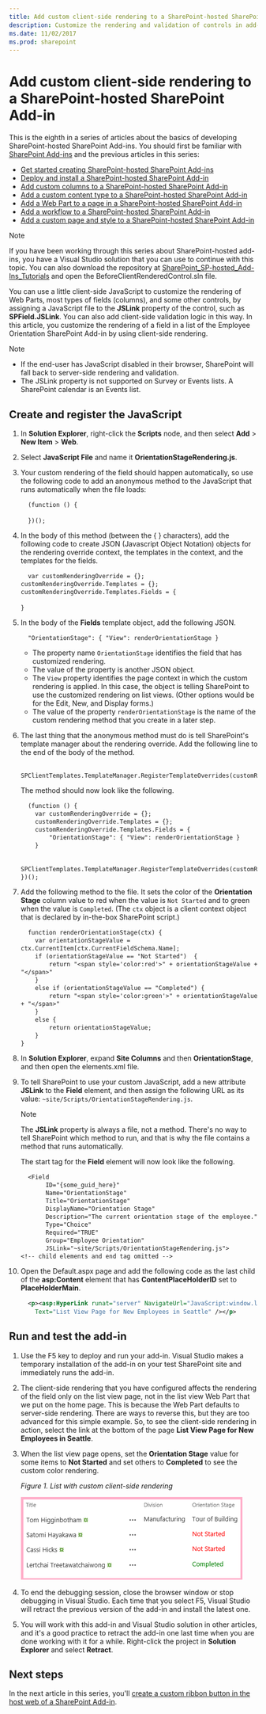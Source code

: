 ```yaml
---
title: Add custom client-side rendering to a SharePoint-hosted SharePoint Add-in
description: Customize the rendering and validation of controls in add-in pages, create and register the JavaScript, and run and test the add-in.
ms.date: 11/02/2017
ms.prod: sharepoint
---
```


# Add custom client-side rendering to a SharePoint-hosted SharePoint Add-in
 
This is the eighth in a series of articles about the basics of developing SharePoint-hosted SharePoint Add-ins. You should first be familiar with [SharePoint Add-ins](sharepoint-add-ins.md) and the previous articles in this series:
 
-  [Get started creating SharePoint-hosted SharePoint Add-ins](get-started-creating-sharepoint-hosted-sharepoint-add-ins.md)
-  [Deploy and install a SharePoint-hosted SharePoint Add-in](deploy-and-install-a-sharepoint-hosted-sharepoint-add-in.md)
-  [Add custom columns to a SharePoint-hosted SharePoint Add-in](add-custom-columns-to-a-sharepoint-hosted-sharepoint-add-in.md)
-  [Add a custom content type to a SharePoint-hosted SharePoint Add-in](add-a-custom-content-type-to-a-sharepoint-hosted-sharepoint-add-in.md)
-  [Add a Web Part to a page in a SharePoint-hosted SharePoint Add-in](add-a-web-part-to-a-page-in-a-sharepoint-hosted-sharepoint-add-in.md)
-  [Add a workflow to a SharePoint-hosted SharePoint Add-in](add-a-workflow-to-a-sharepoint-hosted-sharepoint-add-in.md)
-  [Add a custom page and style to a SharePoint-hosted SharePoint Add-in](add-a-custom-page-and-style-to-a-sharepoint-hosted-sharepoint-add-in.md)

> [!NOTE]
> If you have been working through this series about SharePoint-hosted add-ins, you have a Visual Studio solution that you can use to continue with this topic. You can also download the repository at [SharePoint_SP-hosted_Add-Ins_Tutorials](https://github.com/OfficeDev/SharePoint_SP-hosted_Add-Ins_Tutorials) and open the BeforeClientRenderedControl.sln file.
 
You can use a little client-side JavaScript to customize the rendering of Web Parts, most types of fields (columns), and some other controls, by assigning a JavaScript file to the **JSLink** property of the control, such as **SPField.JSLink**. You can also add client-side validation logic in this way. In this article, you customize the rendering of a field in a list of the Employee Orientation SharePoint Add-in by using client-side rendering.
 
> [!NOTE]
> - If the end-user has JavaScript disabled in their browser, SharePoint will fall back to server-side rendering and validation.
> - The JSLink property is not supported on Survey or Events lists. A SharePoint calendar is an Events list.

## Create and register the JavaScript

1. In **Solution Explorer**, right-click the **Scripts** node, and then select **Add** > **New Item** > **Web**. 

2. Select **JavaScript File** and name it **OrientationStageRendering.js**. 

3. Your custom rendering of the field should happen automatically, so use the following code to add an anonymous method to the JavaScript that runs automatically when the file loads:

    ```
      (function () {

      })();
    ```

4. In the body of this method (between the { } characters), add the following code to create JSON (Javascript Object Notation) objects for the rendering override context, the templates in the context, and the templates for the fields.
    
    ```
      var customRenderingOverride = {};
    customRenderingOverride.Templates = {};
    customRenderingOverride.Templates.Fields = {

    }
    ```

5. In the body of the **Fields** template object, add the following JSON.

    ```
      "OrientationStage": { "View": renderOrientationStage }
    ```

   - The property name `OrientationStage` identifies the field that has customized rendering. 
   - The value of the property is another JSON object. 
   - The `View` property identifies the page context in which the custom rendering is applied. In this case, the object is telling SharePoint to use the customized rendering on list views. (Other options would be for the Edit, New, and Display forms.) 
   - The value of the property `renderOrientationStage` is the name of the custom rendering method that you create in a later step.

6. The last thing that the anonymous method must do is tell SharePoint's template manager about the rendering override. Add the following line to the end of the body of the method.
    
    ```
      SPClientTemplates.TemplateManager.RegisterTemplateOverrides(customRenderingOverride);
    ```

   The method should now look like the following.
    
    ```
      (function () {
        var customRenderingOverride = {};
        customRenderingOverride.Templates = {};
        customRenderingOverride.Templates.Fields = {
            "OrientationStage": { "View": renderOrientationStage }
        }

        SPClientTemplates.TemplateManager.RegisterTemplateOverrides(customRenderingOverride);
    })();
    ```

7. Add the following method to the file. It sets the color of the **Orientation Stage** column value to red when the value is `Not Started` and to green when the value is `Completed`. (The `ctx` object is a client context object that is declared by in-the-box SharePoint script.)
    
    ```
      function renderOrientationStage(ctx) {
        var orientationStageValue = ctx.CurrentItem[ctx.CurrentFieldSchema.Name];
        if (orientationStageValue == "Not Started")  {
            return "<span style='color:red'>" + orientationStageValue + "</span>"
        }
        else if (orientationStageValue == "Completed") {
            return "<span style='color:green'>" + orientationStageValue + "</span>"
        }
        else {
            return orientationStageValue;
        }
    }
    ```

8. In **Solution Explorer**, expand **Site Columns** and then **OrientationStage**, and then open the elements.xml file. 

9. To tell SharePoint to use your custom JavaScript, add a new attribute **JSLink** to the **Field** element, and then assign the following URL as its value: `~site/Scripts/OrientationStageRendering.js`.
    
   > [!NOTE]
   > The **JSLink** property is always a file, not a method. There's no way to tell SharePoint which method to run, and that is why the file contains a method that runs automatically.

   The start tag for the **Field** element will now look like the following.
    
    ```
      <Field
           ID="{some_guid_here}"
           Name="OrientationStage"
           Title="OrientationStage"
           DisplayName="Orientation Stage"
           Description="The current orientation stage of the employee."
           Type="Choice"
           Required="TRUE"
           Group="Employee Orientation" 
           JSLink="~site/Scripts/OrientationStageRendering.js">
    <!-- child elements and end tag omitted -->
    ```

10. Open the Default.aspx page and add the following code as the last child of the **asp:Content** element that has **ContentPlaceHolderID** set to **PlaceHolderMain**. 
    
    ```XML
      <p><asp:HyperLink runat="server" NavigateUrl="JavaScript:window.location = _spPageContextInfo.webAbsoluteUrl + '/Lists/NewEmployeesInSeattle/AllItems.aspx';" 
        Text="List View Page for New Employees in Seattle" /></p>

    ```

## Run and test the add-in

1. Use the F5 key to deploy and run your add-in. Visual Studio makes a temporary installation of the add-in on your test SharePoint site and immediately runs the add-in. 
 
2. The client-side rendering that you have configured affects the rendering of the field only on the list view page, not in the list view Web Part that we put on the home page. This is because the Web Part defaults to server-side rendering. There are ways to reverse this, but they are too advanced for this simple example. So, to see the client-side rendering in action, select the link at the bottom of the page **List View Page for New Employees in Seattle**.
 
3. When the list view page opens, set the **Orientation Stage** value for some items to **Not Started** and set others to **Completed** to see the custom color rendering.
    
   *Figure 1. List with custom client-side rendering*

   ![New employees in Seattle list with Orientation Stage values of "Not started" in red and values of "Completed" in green. Other values in black.](../images/dc8e2b7d-1747-4b65-aab4-6fc93c6867d4.PNG)
  
4. To end the debugging session, close the browser window or stop debugging in Visual Studio. Each time that you select F5, Visual Studio will retract the previous version of the add-in and install the latest one.
    
5. You will work with this add-in and Visual Studio solution in other articles, and it's a good practice to retract the add-in one last time when you are done working with it for a while. Right-click the project in **Solution Explorer** and select **Retract**.

## Next steps
<a name="Nextsteps"> </a>

In the next article in this series, you'll [create a custom ribbon button in the host web of a SharePoint Add-in](create-a-custom-ribbon-button-in-the-host-web-of-a-sharepoint-add-in.md).
 
